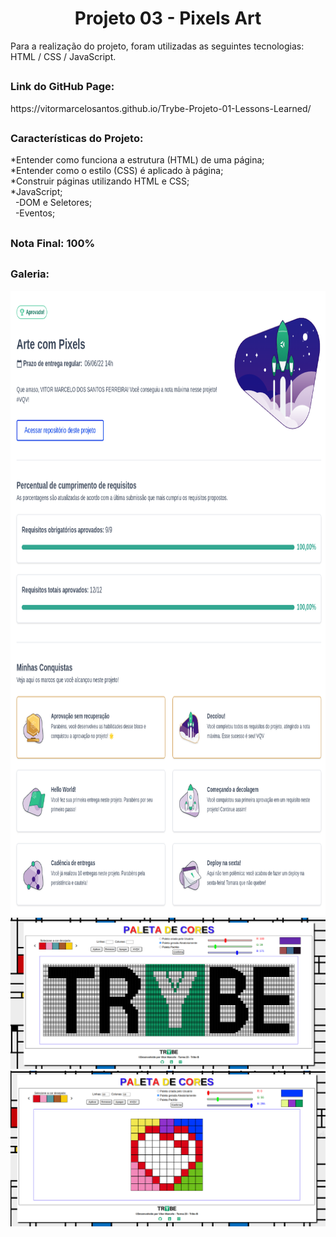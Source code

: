 <h1 align="center">Projeto 03 - Pixels Art</h1>

<div>
  Para a realização do projeto, foram utilizadas as seguintes tecnologias: HTML / CSS / JavaScript.
</div>

##

<div>
  <h3>Link do GitHub Page:</h3> https://vitormarcelosantos.github.io/Trybe-Projeto-01-Lessons-Learned/
</div>

##

<div>
  <h3>Características do Projeto:</h3>
  *Entender como funciona a estrutura (HTML) de uma página;<br/>
  *Entender como o estilo (CSS) é aplicado à página;<br/>
  *Construir páginas utilizando HTML e CSS;<br/>
  *JavaScript;<br/>
  &nbsp&nbsp-DOM e Seletores;<br/>
  &nbsp&nbsp-Eventos;<br/>
</div>

##

<div>
  <h3>Nota Final: 100%</h3>
</div>

##
<h3>Galeria:</h3>
<img src="https://github.com/VitorMarceloSantos/Trybe-Projeto-03-Pixels-Art/blob/main/ProjetoPixelsArt-Nota.png" title="Projeto - 03" alt="J" width="1000" height="1000"/><br/>
<img src="https://github.com/VitorMarceloSantos/Trybe-Projeto-03-Pixels-Art/blob/main/projetoPixelsArt-trybe.png" title="Projeto - 03" alt="J"/><br/>
<img src="https://github.com/VitorMarceloSantos/Trybe-Projeto-03-Pixels-Art/blob/main/ProjetoPixelsArt.png" title="Projeto - 03" alt="J"/><br/>

##


